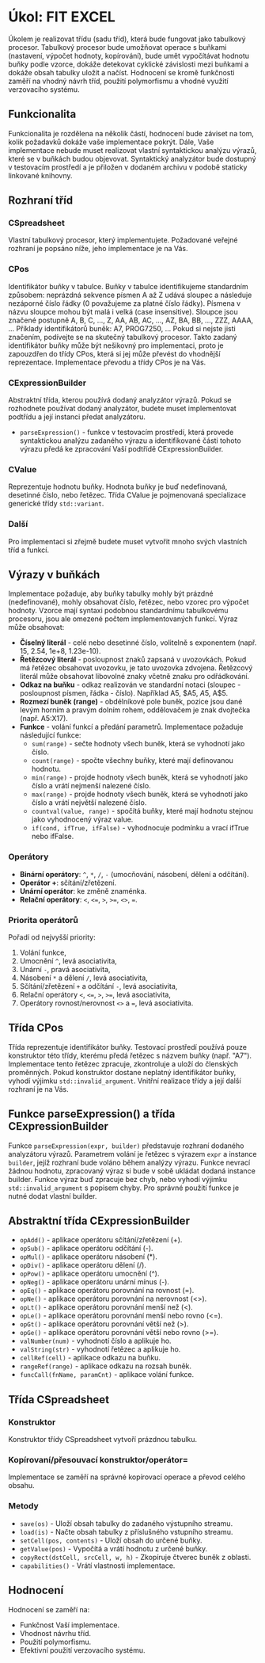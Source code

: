 # Úkol: FIT EXCEL

Úkolem je realizovat třídu (sadu tříd), která bude fungovat jako tabulkový procesor. Tabulkový procesor bude umožňovat operace s buňkami (nastavení, výpočet hodnoty, kopírování), bude umět vypočítávat hodnotu buňky podle vzorce, dokáže detekovat cyklické závislosti mezi buňkami a dokáže obsah tabulky uložit a načíst. Hodnocení se kromě funkčnosti zaměří na vhodný návrh tříd, použití polymorfismu a vhodné využití verzovacího systému.

## Funkcionalita

Funkcionalita je rozdělena na několik částí, hodnocení bude záviset na tom, kolik požadavků dokáže vaše implementace pokrýt. Dále, Vaše implementace nebude muset realizovat vlastní syntaktickou analýzu výrazů, které se v buňkách budou objevovat. Syntaktický analyzátor bude dostupný v testovacím prostředí a je přiložen v dodaném archivu v podobě staticky linkované knihovny.

## Rozhraní tříd

### CSpreadsheet

Vlastní tabulkový procesor, který implementujete. Požadované veřejné rozhraní je popsáno níže, jeho implementace je na Vás.

### CPos

Identifikátor buňky v tabulce. Buňky v tabulce identifikujeme standardním způsobem: neprázdná sekvence písmen A až Z udává sloupec a následuje nezáporné číslo řádky (0 považujeme za platné číslo řádky). Písmena v názvu sloupce mohou být malá i velká (case insensitive). Sloupce jsou značené postupně A, B, C, ..., Z, AA, AB, AC, ..., AZ, BA, BB, ..., ZZZ, AAAA, ... Příklady identifikátorů buněk: A7, PROG7250, ... Pokud si nejste jisti značením, podívejte se na skutečný tabulkový procesor. Takto zadaný identifikátor buňky může být nešikovný pro implementaci, proto je zapouzdřen do třídy CPos, která si jej může převést do vhodnější reprezentace. Implementace převodu a třídy CPos je na Vás.

### CExpressionBuilder

Abstraktní třída, kterou používá dodaný analyzátor výrazů. Pokud se rozhodnete používat dodaný analyzátor, budete muset implementovat podtřídu a její instanci předat analyzátoru.

- `parseExpression()` - funkce v testovacím prostředí, která provede syntaktickou analýzu zadaného výrazu a identifikované části tohoto výrazu předá ke zpracování Vaší podtřídě CExpressionBuilder.

### CValue

Reprezentuje hodnotu buňky. Hodnota buňky je buď nedefinovaná, desetinné číslo, nebo řetězec. Třída CValue je pojmenovaná specializace generické třídy `std::variant`.

### Další

Pro implementaci si zřejmě budete muset vytvořit mnoho svých vlastních tříd a funkcí.

## Výrazy v buňkách

Implementace požaduje, aby buňky tabulky mohly být prázdné (nedefinované), mohly obsahovat číslo, řetězec, nebo vzorec pro výpočet hodnoty. Vzorce mají syntaxi podobnou standardnímu tabulkovému procesoru, jsou ale omezené počtem implementovaných funkcí. Výraz může obsahovat:

- **Číselný literál** - celé nebo desetinné číslo, volitelně s exponentem (např. 15, 2.54, 1e+8, 1.23e-10).
- **Řetězcový literál** - posloupnost znaků zapsaná v uvozovkách. Pokud má řetězec obsahovat uvozovku, je tato uvozovka zdvojena. Řetězcový literál může obsahovat libovolné znaky včetně znaku pro odřádkování.
- **Odkaz na buňku** - odkaz realizován ve standardní notaci (sloupec - posloupnost písmen, řádka - číslo). Například A5, $A5, $A$5, A$5.
- **Rozmezí buněk (range)** - obdélníkové pole buněk, pozice jsou dané levým horním a pravým dolním rohem, oddělovačem je znak dvojtečka (např. A5:X17).
- **Funkce** - volání funkcí a předání parametrů. Implementace požaduje následující funkce:
  - `sum(range)` - sečte hodnoty všech buněk, která se vyhodnotí jako číslo.
  - `count(range)` - spočte všechny buňky, které mají definovanou hodnotu.
  - `min(range)` - projde hodnoty všech buněk, která se vyhodnotí jako číslo a vrátí nejmenší nalezené číslo.
  - `max(range)` - projde hodnoty všech buněk, která se vyhodnotí jako číslo a vrátí největší nalezené číslo.
  - `countval(value, range)` - spočítá buňky, které mají hodnotu stejnou jako vyhodnocený výraz value.
  - `if(cond, ifTrue, ifFalse)` - vyhodnocuje podmínku a vrací ifTrue nebo ifFalse.

### Operátory

- **Binární operátory**: `^`, `*`, `/`, `-` (umocňování, násobení, dělení a odčítání).
- **Operátor +**: sčítání/zřetězení.
- **Unární operátor**: ke změně znaménka.
- **Relační operátory**: `<`, `<=`, `>`, `>=`, `<>`, `=`.

### Priorita operátorů

Pořadí od nejvyšší priority:

1. Volání funkce,
2. Umocnění `^`, levá asociativita,
3. Unární `-`, pravá asociativita,
4. Násobení `*` a dělení `/`, levá asociativita,
5. Sčítání/zřetězení `+` a odčítání `-`, levá asociativita,
6. Relační operátory `<`, `<=`, `>`, `>=`, levá asociativita,
7. Operátory rovnost/nerovnost `<>` a `=`, levá asociativita.

## Třída CPos

Třída reprezentuje identifikátor buňky. Testovací prostředí používá pouze konstruktor této třídy, kterému předá řetězec s názvem buňky (např. "A7"). Implementace tento řetězec zpracuje, zkontroluje a uloží do členských proměnných. Pokud konstruktor dostane neplatný identifikátor buňky, vyhodí výjimku `std::invalid_argument`. Vnitřní realizace třídy a její další rozhraní je na Vás.

## Funkce parseExpression() a třída CExpressionBuilder

Funkce `parseExpression(expr, builder)` představuje rozhraní dodaného analyzátoru výrazů. Parametrem volání je řetězec s výrazem `expr` a instance `builder`, jejíž rozhraní bude voláno během analýzy výrazu. Funkce nevrací žádnou hodnotu, zpracovaný výraz si bude v sobě ukládat dodaná instance builder. Funkce výraz buď zpracuje bez chyb, nebo vyhodí výjimku `std::invalid_argument` s popisem chyby. Pro správné použití funkce je nutné dodat vlastní builder.

## Abstraktní třída CExpressionBuilder

- `opAdd()` - aplikace operátoru sčítání/zřetězení (+).
- `opSub()` - aplikace operátoru odčítání (-).
- `opMul()` - aplikace operátoru násobení (\*).
- `opDiv()` - aplikace operátoru dělení (/).
- `opPow()` - aplikace operátoru umocnění (^).
- `opNeg()` - aplikace operátoru unární mínus (-).
- `opEq()` - aplikace operátoru porovnání na rovnost (=).
- `opNe()` - aplikace operátoru porovnání na nerovnost (<>).
- `opLt()` - aplikace operátoru porovnání menší než (<).
- `opLe()` - aplikace operátoru porovnání menší nebo rovno (<=).
- `opGt()` - aplikace operátoru porovnání větší než (>).
- `opGe()` - aplikace operátoru porovnání větší nebo rovno (>=).
- `valNumber(num)` - vyhodnotí číslo a aplikuje ho.
- `valString(str)` - vyhodnotí řetězec a aplikuje ho.
- `cellRef(cell)` - aplikace odkazu na buňku.
- `rangeRef(range)` - aplikace odkazu na rozsah buněk.
- `funcCall(fnName, paramCnt)` - aplikace volání funkce.

## Třída CSpreadsheet

### Konstruktor

Konstruktor třídy CSpreadsheet vytvoří prázdnou tabulku.

### Kopírovaní/přesouvací konstruktor/operátor=

Implementace se zaměří na správné kopírovací operace a převod celého obsahu.

### Metody

- `save(os)` - Uloží obsah tabulky do zadaného výstupního streamu.
- `load(is)` - Načte obsah tabulky z příslušného vstupního streamu.
- `setCell(pos, contents)` - Uloží obsah do určené buňky.
- `getValue(pos)` - Vypočítá a vrátí hodnotu z určené buňky.
- `copyRect(dstCell, srcCell, w, h)` - Zkopíruje čtverec buněk z oblasti.
- `capabilities()` - Vrátí vlastnosti implementace.

## Hodnocení

Hodnocení se zaměří na:

- Funkčnost Vaší implementace.
- Vhodnost návrhu tříd.
- Použití polymorfismu.
- Efektivní použití verzovacího systému.
